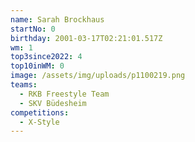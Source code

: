 ```yaml
---
name: Sarah Brockhaus
startNo: 0
birthday: 2001-03-17T02:21:01.517Z
wm: 1
top3since2022: 4
top10inWM: 0
image: /assets/img/uploads/p1100219.png
teams:
  - RKB Freestyle Team
  - SKV Büdesheim
competitions:
  - X-Style
---
```

